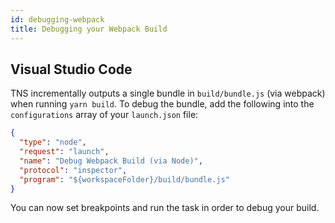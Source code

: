 ```yaml
---
id: debugging-webpack
title: Debugging your Webpack Build
---
```


## Visual Studio Code

TNS incrementally outputs a single bundle in `build/bundle.js` (via webpack) when running `yarn build`.
To debug the bundle, add the following into the `configurations` array of your `launch.json` file:

```json
{
  "type": "node",
  "request": "launch",
  "name": "Debug Webpack Build (via Node)",
  "protocol": "inspector",
  "program": "${workspaceFolder}/build/bundle.js"
}
```

You can now set breakpoints and run the task in order to debug your build.